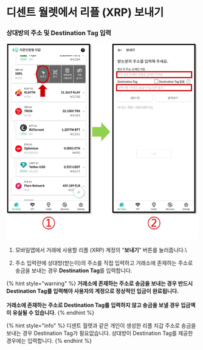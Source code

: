 # 디센트 월렛에서 리플 (XRP) 보내기

### 상대방의 주소 및 Destination Tag 입력

<div align="left">

<img src="../../../.gitbook/assets/XRP보내기01 (1).png" alt="">

</div>

1. 모바일앱에서 거래에 사용할 리플 (XRP) 계정의 “**보내기**” 버튼를 눌러줍니다.\

2. 주소 입력란에 상대방(받는이)의 주소를 직접 입력하고 거래소에 존재하는 주소로 송금을 보내는 경우 **Destination Tag**를 입력합니다.

{% hint style="warning" %}
**거래소에 존재하는 주소로 송금을 보내는 경우 반드시 Destination Tag를 입력해야 사용자의 계정으로 정상적인 입금이 완료됩니다.**\
\
**거래소에 존재하는 주소로 Destination Tag를 입력하지 않고 송금을 보낼 경우 입금액이 유실될 수 있습니다.**
{% endhint %}

{% hint style="info" %}
디센트 월렛과 같은 개인이 생성한 리플 지갑 주소로 송금을 보내는 경우 Destination Tag가 필요없습니다. 상대방이 Destination Tag를 제공한 경우에는 입력합니다.
{% endhint %}

